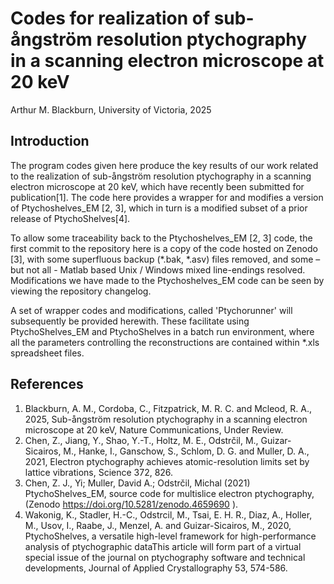 # Codes for realization of sub-ångström resolution ptychography in a scanning electron microscope at 20 keV

Arthur M. Blackburn, University of Victoria, 2025

## Introduction

The program codes given here produce the key results of our work related to the realization of sub-ångström resolution ptychography in a scanning electron microscope at 20 keV, which have recently been submitted for publication[1]. The code here provides a wrapper for and modifies a version of Ptychoshelves_EM  [2, 3], which in turn is a modified subset of a prior release of PtychoShelves[4]. 

To allow some traceability back to the Ptychoshelves_EM  [2, 3] code, the first commit to the repository here is a copy of the code hosted on Zenodo [3], with some superfluous backup (\*.bak,  \*.asv) files removed, and some – but not all - Matlab based Unix / Windows mixed line-endings resolved. Modifications we have made to the Ptychoshelves_EM code can be seen by viewing the repository changelog.

A set of wrapper codes and modifications, called 'Ptychorunner' will subsequently be provided herewith. These facilitate using PtychoShelves_EM and PtychoShelves in a batch run environment, where all the parameters controlling the reconstructions are contained within \*.xls spreadsheet files. 

## References

1. Blackburn, A. M., Cordoba, C., Fitzpatrick, M. R. C. and Mcleod, R. A., 2025,  Sub-ångström resolution ptychography in a scanning electron microscope at 20 keV, Nature Communications, Under Review.
2. Chen, Z., Jiang, Y., Shao, Y.-T., Holtz, M. E., Odstrčil, M., Guizar-Sicairos, M., Hanke, I., Ganschow, S., Schlom, D. G. and Muller, D. A., 2021,  Electron ptychography achieves atomic-resolution limits set by lattice vibrations, Science 372, 826.
3. Chen, Z. J., Yi; Muller, David A.; Odstrčil, Michal (2021) PtychoShelves_EM, source code for multislice electron ptychography, (Zenodo  https://doi.org/10.5281/zenodo.4659690 ).
4. Wakonig, K., Stadler, H.-C., Odstrcil, M., Tsai, E. H. R., Diaz, A., Holler, M., Usov, I., Raabe, J., Menzel, A. and Guizar-Sicairos, M., 2020,  PtychoShelves, a versatile high-level framework for high-performance analysis of ptychographic dataThis article will form part of a virtual special issue of the journal on ptychography software and technical developments, Journal of Applied Crystallography 53, 574-586.
